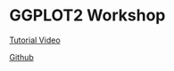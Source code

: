 # GGPLOT2 Workshop
[Tutorial Video](https://www.youtube.com/watch?v=h29g21z0a68)

[Github](https://github.com/thomasp85/ggplot2_workshop)